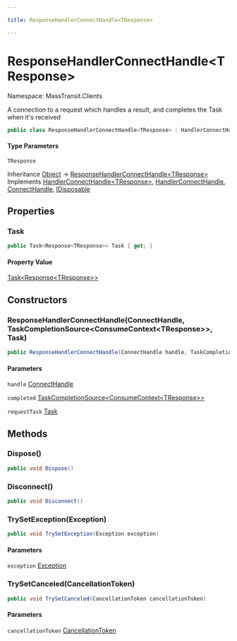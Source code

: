 ```yaml
---

title: ResponseHandlerConnectHandle<TResponse>

---
```


# ResponseHandlerConnectHandle\<TResponse\>

Namespace: MassTransit.Clients

A connection to a request which handles a result, and completes the Task when it's received

```csharp
public class ResponseHandlerConnectHandle<TResponse> : HandlerConnectHandle<TResponse>, HandlerConnectHandle, ConnectHandle, IDisposable
```

#### Type Parameters

`TResponse`<br/>

Inheritance [Object](https://learn.microsoft.com/en-us/dotnet/api/system.object) → [ResponseHandlerConnectHandle\<TResponse\>](../masstransit-clients/responsehandlerconnecthandle-1)<br/>
Implements [HandlerConnectHandle\<TResponse\>](../masstransit-clients/handlerconnecthandle-1), [HandlerConnectHandle](../masstransit-clients/handlerconnecthandle), [ConnectHandle](../../masstransit-abstractions/masstransit/connecthandle), [IDisposable](https://learn.microsoft.com/en-us/dotnet/api/system.idisposable)

## Properties

### **Task**

```csharp
public Task<Response<TResponse>> Task { get; }
```

#### Property Value

[Task\<Response\<TResponse\>\>](https://learn.microsoft.com/en-us/dotnet/api/system.threading.tasks.task-1)<br/>

## Constructors

### **ResponseHandlerConnectHandle(ConnectHandle, TaskCompletionSource\<ConsumeContext\<TResponse\>\>, Task)**

```csharp
public ResponseHandlerConnectHandle(ConnectHandle handle, TaskCompletionSource<ConsumeContext<TResponse>> completed, Task requestTask)
```

#### Parameters

`handle` [ConnectHandle](../../masstransit-abstractions/masstransit/connecthandle)<br/>

`completed` [TaskCompletionSource\<ConsumeContext\<TResponse\>\>](https://learn.microsoft.com/en-us/dotnet/api/system.threading.tasks.taskcompletionsource-1)<br/>

`requestTask` [Task](https://learn.microsoft.com/en-us/dotnet/api/system.threading.tasks.task)<br/>

## Methods

### **Dispose()**

```csharp
public void Dispose()
```

### **Disconnect()**

```csharp
public void Disconnect()
```

### **TrySetException(Exception)**

```csharp
public void TrySetException(Exception exception)
```

#### Parameters

`exception` [Exception](https://learn.microsoft.com/en-us/dotnet/api/system.exception)<br/>

### **TrySetCanceled(CancellationToken)**

```csharp
public void TrySetCanceled(CancellationToken cancellationToken)
```

#### Parameters

`cancellationToken` [CancellationToken](https://learn.microsoft.com/en-us/dotnet/api/system.threading.cancellationtoken)<br/>
